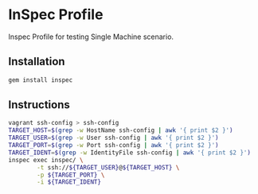 # **InSpec Profile**

Inspec Profile for testing Single Machine scenario.


## **Installation**

```bash
gem install inspec
```

## **Instructions**

```bash
vagrant ssh-config > ssh-config
TARGET_HOST=$(grep -w HostName ssh-config | awk '{ print $2 }')
TARGET_USER=$(grep -w User ssh-config | awk '{ print $2 }')
TARGET_PORT=$(grep -w Port ssh-config | awk '{ print $2 }')
TARGET_IDENT=$(grep -w IdentityFile ssh-config | awk '{ print $2 }')
inspec exec inspec/ \
        -t ssh://${TARGET_USER}@${TARGET_HOST} \
        -p ${TARGET_PORT} \
        -i ${TARGET_IDENT}
```
